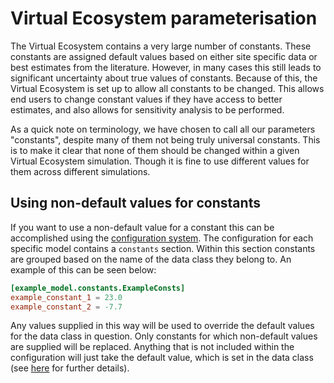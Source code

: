 # Virtual Ecosystem parameterisation

The Virtual Ecosystem contains a very large number of constants. These constants are
assigned default values based on either site specific data or best estimates from the
literature. However, in many cases this still leads to significant uncertainty about
true values of constants. Because of this, the Virtual Ecosystem is set up to allow all
constants to be changed. This allows end users to change constant values if they have
access to better estimates, and also allows for sensitivity analysis to be performed.

As a quick note on terminology, we have chosen to call all our parameters "constants",
despite many of them not being truly universal constants. This is to make it clear that
none of them should be changed within a given Virtual Ecosystem simulation. Though it
is fine to use different values for them across different simulations.

## Using non-default values for constants

If you want to use a non-default value for a constant this can be accomplished using the
[configuration system](./config.md). The configuration for each specific model
contains a `constants` section. Within this section constants are grouped based on the
name of the data class they belong to. An example of this can be seen below:

```toml
[example_model.constants.ExampleConsts]
example_constant_1 = 23.0
example_constant_2 = -7.7
```

Any values supplied in this way will be used to override the default values for the data
class in question. Only constants for which non-default values are supplied will be
replaced. Anything that is not included within the configuration will just take the
default value, which is set in the data class (see
[here](../../development/defining_new_models.md) for further details).
